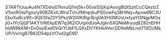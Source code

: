 $START$iUuuAu4N7XDdvj07kmJQ1mj5k+00xeSSjXq/AoogBQtSzitCcCQezlzZV5xoRGtsPgov/y90BZKxtLWruITi/nJINhqrjkuPSGxwFq38HlNq+Apxw6BC3UEboXuRczWt+9QESfaZ0Y5PkzW2li0KIRgrB/g0AXHGMUoUxtyaYtSNgpMOqji0+lYcGjQF1AKY1rRIEkpEW7q362iOUqxIdUoAJgkn5XQNeMryuqBZ82nEHHhIdWRkKM+Dv0ssIEed0VQrYUbFfLQXxDVYKHkAVecDD9oMbLnxl71SDUMkUP/VxmgB7B62D54pzVt7vd2g$END$